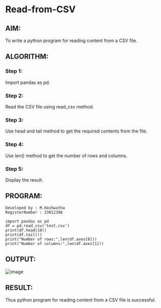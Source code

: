 # Read-from-CSV

## AIM:
To write a python program for reading content from a CSV file.
## ALGORITHM:
### Step 1:
Import pandas as pd.
### Step 2:
Read the CSV file using read_csv method.
### Step 3:
Use head and tail method to get the required contents from the file.
### Step 4:
Use len() method to get the number of rows and columns.
### Step 5:
Display the result.
## PROGRAM:
```
Developed by : M.Hashwatha
RegisterNumber : 23012398

import pandas as pd
df = pd.read_csv('test.csv')
print(df.head(10))
print(df.tail())
print("Number of rows:",len(df.axes[0]))
print("Number of columns:",len(df.axes[1]))
```
## OUTPUT:
![image](https://github.com/Hashwatha/Read-from-CSV/assets/150231431/fe79d63a-eb07-472f-b61a-d8adc619fe72)

## RESULT:
Thus python program for reading content from a CSV file is successful.
